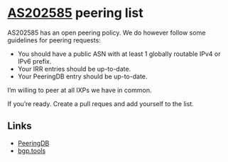 # [AS202585](https://as202585.net) peering list

AS202585 has an open peering policy. We do however follow some guidelines for peering requests:

   * You should have a public ASN with at least 1 globally routable IPv4 or IPv6 prefix.
   * Your IRR entries should be up-to-date.
   * Your PeeringDB entry should be up-to-date.

I’m willing to peer at all IXPs we have in common.

If you’re ready. Create a pull reques and add yourself to the list. 

## Links
* [PeeringDB](https://www.peeringdb.com/net/31130)
* [bgp.tools](https://bgp.tools/as/202585)
